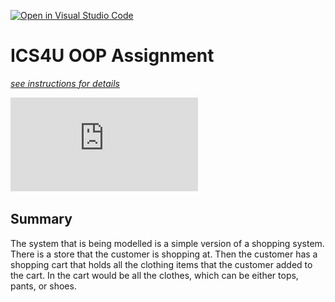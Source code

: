 [![Open in Visual Studio Code](https://classroom.github.com/assets/open-in-vscode-c66648af7eb3fe8bc4f294546bfd86ef473780cde1dea487d3c4ff354943c9ae.svg)](https://classroom.github.com/online_ide?assignment_repo_id=9253796&assignment_repo_type=AssignmentRepo)
# ICS4U OOP Assignment

[*see instructions for details*](Instructions.md)

![alt text](https://github.com/SACHSTech/oop-assignment-kyliesinc/blob/main/src/Assignment%20Class%20Diagram.drawio.pdf "OOP Assignment Diagram") 


## Summary
The system that is being modelled is a simple version of a shopping system. There is a store that the customer is shopping at. Then the customer has a shopping cart that holds all the clothing items that the customer added to the cart. In the cart would be all the clothes, which can be either tops, pants, or shoes. 
